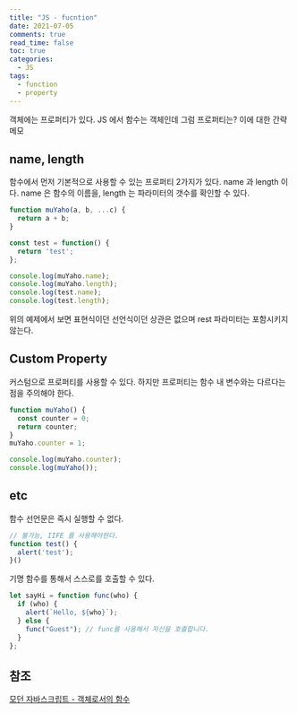 ```yaml
---
title: "JS - fucntion"
date: 2021-07-05
comments: true
read_time: false
toc: true
categories:
  - JS
tags:
  - function
  - property
---
```


객체에는 프로퍼티가 있다. JS 에서 함수는 객체인데 그럼 프로퍼티는?  이에 대한 간략 메모

## name, length

함수에서 먼저 기본적으로 사용할 수 있는 프로퍼티 2가지가 있다.
name 과 length 이다. name 은 함수의 이름을, length 는 파라미터의 갯수를 확인할 수 있다.

```js
function muYaho(a, b, ...c) {
  return a + b;
}

const test = function() {
  return 'test';
};

console.log(muYaho.name);
console.log(muYaho.length);
console.log(test.name);
console.log(test.length);
```
위의 예제에서 보면 표현식이던 선언식이던 상관은 없으며 rest 파라미터는 포함시키지 않는다.

## Custom Property

커스텀으로 프로퍼티를 사용할 수 있다. 하지만 프로퍼티는 함수 내 변수와는 다르다는 점을 주의해야 한다.

```js
function muYaho() {
  const counter = 0;
  return counter;
}
muYaho.counter = 1;

console.log(muYaho.counter);
console.log(muYaho());
```

## etc

함수 선언문은 즉시 실행할 수 없다.

```js
// 불가능, IIFE 를 사용해야한다.
function test() {
  alert('test');
}()
```
기명 함수를 통해서 스스로를 호출할 수 있다.

```js
let sayHi = function func(who) {
  if (who) {
    alert(`Hello, ${who}`);
  } else {
    func("Guest"); // func를 사용해서 자신을 호출합니다.
  }
};
```

## 참조 
[모던 자바스크립트 - 객체로서의 함수](https://ko.javascript.info/function-object)